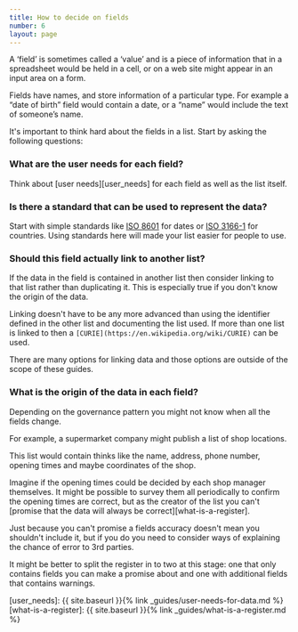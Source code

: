 ```yaml
---
title: How to decide on fields
number: 6
layout: page
---
```


A ‘field’ is sometimes called a ‘value’ and is a piece of information that in a spreadsheet would be held in a cell, or on a web site might appear in an input area on a form.

Fields have names, and store information of a particular type. For example a “date of birth” field would contain a date, or a “name” would include the text of someone’s name.

It's important to think hard about the fields in a list. Start by asking the following questions:

### What are the user needs for each field?

Think about [user needs][user_needs] for each field as well as the list itself.

### Is there a standard that can be used to represent the data?

Start with simple standards like [ISO 8601](https://en.wikipedia.org/wiki/ISO_8601) for dates or [ISO 3166-1](https://en.wikipedia.org/wiki/ISO_3166-1) for countries. Using standards here will made your list easier for people to use.

### Should this field actually link to another list?

If the data in the field is contained in another list then consider linking to that list rather than duplicating it. This is especially true if you don't know the origin of the data.

Linking doesn't have to be any more advanced than using the identifier defined in the other list and documenting the list used. If more than one list is linked to then a `[CURIE](https://en.wikipedia.org/wiki/CURIE)` can be used.

There are many options for linking data and those options are outside of the scope of these guides.

### What is the origin of the data in each field?

Depending on the governance pattern you might not know when all the fields change.

For example, a supermarket company might publish a list of shop locations.

This list would contain thinks like the name, address, phone number, opening times and maybe coordinates of the shop.

Imagine if the opening times could be decided by each shop manager themselves. It might be possible to survey them all periodically to confirm the opening times are correct, but as the creator of the list you can't [promise that the data will always be correct][what-is-a-register].

Just because you can't promise a fields accuracy doesn't mean you shouldn't include it, but if you do you need to consider ways of explaining the chance of error to 3rd parties.

It might be better to split the register in to two at this stage: one that only contains fields you can make a promise about and one with additional fields that contains warnings.


[user_needs]: {{ site.baseurl }}{% link _guides/user-needs-for-data.md %}
[what-is-a-register]: {{ site.baseurl }}{% link _guides/what-is-a-register.md %}
